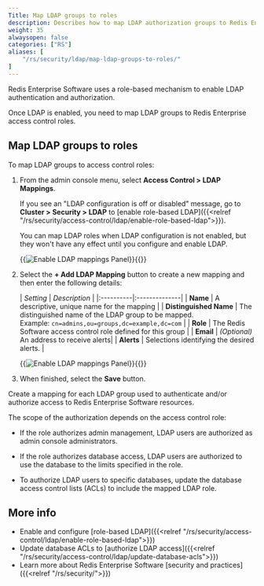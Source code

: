 ```yaml
---
Title: Map LDAP groups to roles
description: Describes how to map LDAP authorization groups to Redis Enterprise roles using the admin console.
weight: 35
alwaysopen: false
categories: ["RS"]
aliases: [
    "/rs/security/ldap/map-ldap-groups-to-roles/"
]
---
```


Redis Enterprise Software uses a role-based mechanism to enable LDAP authentication and authorization.  

Once LDAP is enabled, you need to map LDAP groups to Redis Enterprise access control roles.

## Map LDAP groups to roles

To map LDAP groups to access control roles:

1. From the admin console menu, select **Access Control > LDAP Mappings**.

   If you see an "LDAP configuration is off or disabled" message, go to **Cluster > Security > LDAP** to [enable role-based LDAP]({{<relref "/rs/security/access-control/ldap/enable-role-based-ldap">}}).

   You can map LDAP roles when LDAP configuration is not enabled, but they won't have any effect until you configure and enable LDAP.

    {{<image filename="/images/rs/buttons/access-control-ldap-mappings-panel.png" alt="Enable LDAP mappings Panel" >}}{{</image>}}

1.  Select the **+ Add LDAP Mapping** button to create a new mapping and then enter the following details:

    | _Setting_ | _Description_ | 
|:----------|:--------------|
| **Name** | A descriptive, unique name for the mapping |
| **Distinguished Name** | The distinguished name of the LDAP group to be mapped.  <br/>Example: `cn=admins,ou=groups,dc=example,dc=com` |
| **Role** | The Redis Software access control role defined for this group |
| **Email** | _(Optional)_ An address to receive alerts|
| **Alerts**  | Selections identifying the desired alerts. |

    {{<image filename="/images/rs/buttons/access-control-ldap-mappings-add.png" alt="Enable LDAP mappings Panel" >}}{{</image>}}

1.  When finished, select the **Save** button.

Create a mapping for each LDAP group used to authenticate and/or authorize access to Redis Enterprise Software resources.

The scope of the authorization depends on the access control role:

- If the role authorizes admin management, LDAP users are authorized as admin console administrators.

- If the role authorizes database access, LDAP users are authorized to use the database to the limits specified in the role.

- To authorize LDAP users to specific databases, update the database access control lists (ACLs) to include the mapped LDAP role.

## More info

- Enable and configure [role-based LDAP]({{<relref "/rs/security/access-control/ldap/enable-role-based-ldap">}})
- Update database ACLs to [authorize LDAP access]({{<relref "/rs/security/access-control/ldap/update-database-acls">}})
- Learn more about Redis Enterprise Software [security and practices]({{<relref "/rs/security/">}})
